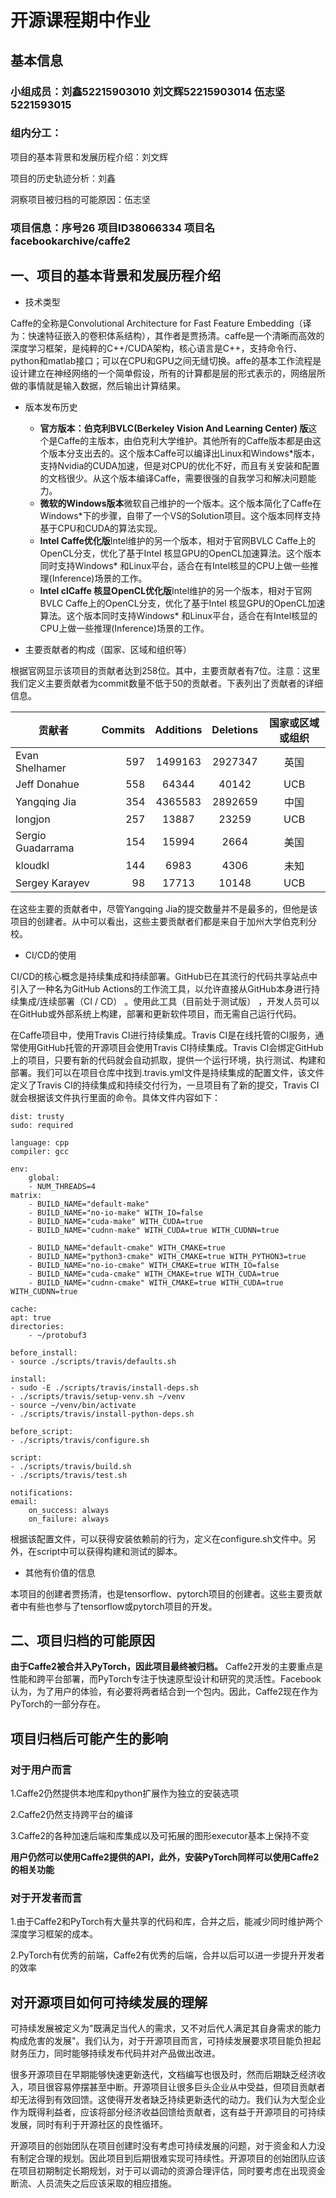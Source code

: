 # 开源课程期中作业 

## 基本信息  
###  小组成员：刘鑫52215903010  刘文辉52215903014 伍志坚5221593015

   

### 组内分工： 
项目的基本背景和发展历程介绍：刘文辉

项目的历史轨迹分析：刘鑫

洞察项目被归档的可能原因：伍志坚



### 项目信息：序号26	项目ID38066334	项目名facebookarchive/caffe2 



## 一、项目的基本背景和发展历程介绍 
* 技术类型

Caffe的全称是Convolutional Architecture for Fast Feature Embedding（译为：快速特征嵌入的卷积体系结构），其作者是贾扬清。caffe是一个清晰而高效的深度学习框架，是纯粹的C++/CUDA架构，核心语言是C++，支持命令行、python和matlab接口；可以在CPU和GPU之间无缝切换。affe的基本工作流程是设计建立在神经网络的一个简单假设，所有的计算都是层的形式表示的，网络层所做的事情就是输入数据，然后输出计算结果。

* 版本发布历史

    - **官方版本：伯克利BVLC(Berkeley Vision And Learning Center) 版**这个是Caffe的主版本，由伯克利大学维护。其他所有的Caffe版本都是由这个版本分支出去的。这个版本Caffe可以编译出Linux和Windows*版本，支持Nvidia的CUDA加速，但是对CPU的优化不好，而且有关安装和配置的文档很少。从这个版本编译Caffe，需要很强的自我学习和解决问题能力。
    - **微软的Windows版本**微软自己维护的一个版本。这个版本简化了Caffe在Windows*下的步骤，自带了一个VS的Solution项目。这个版本同样支持基于CPU和CUDA的算法实现。
    - **Intel Caffe优化版**Intel维护的另一个版本，相对于官网BVLC Caffe上的OpenCL分支，优化了基于Intel 核显GPU的OpenCL加速算法。这个版本同时支持Windows* 和Linux平台，适合在有Intel核显的CPU上做一些推理(Inference)场景的工作。
    - **Intel clCaffe 核显OpenCL优化版**Intel维护的另一个版本，相对于官网BVLC Caffe上的OpenCL分支，优化了基于Intel 核显GPU的OpenCL加速算法。这个版本同时支持Windows* 和Linux平台，适合在有Intel核显的CPU上做一些推理(Inference)场景的工作。
    


* 主要贡献者的构成（国家、区域和组织等）

根据官网显示该项目的贡献者达到258位。其中，主要贡献者有7位。注意：这里我们定义主要贡献者为commit数量不低于50的贡献者。下表列出了贡献者的详细信息。

|贡献者|Commits|Additions|Deletions|国家或区域或组织|
|-|-------:|:------:|:------:|:------:|
|Evan Shelhamer |597|1499163|2927347|英国|
|Jeff Donahue   |558|64344  |40142  |UCB|
|Yangqing Jia   |354|4365583|2892659|中国|
|longjon        |257|13887  |23259  |UCB|
|Sergio Guadarrama |154|15994  |2664   |美国|
|kloudkl        |144|6983   |4306   |未知|
|Sergey Karayev |98 |17713  |10148  |UCB|

在这些主要的贡献者中，尽管Yangqing Jia的提交数量并不是最多的，但他是该项目的创建者。从中可以看出，这些主要贡献者们都是来自于加州大学伯克利分校。

* CI/CD的使用

 CI/CD的核心概念是持续集成和持续部署。GitHub已在其流行的代码共享站点中引入了一种名为GitHub Actions的工作流工具，以允许直接从GitHub本身进行持续集成/连续部署（CI / CD） 。使用此工具（目前处于测试版） ，开发人员可以在GitHub或外部系统上构建，部署和更新软件项目，而无需自己运行代码。

 在Caffe项目中，使用Travis CI进行持续集成。Travis CI是在线托管的CI服务，通常使用GitHub托管的开源项目会使用Travis CI持续集成。Travis CI会绑定GitHub上的项目，只要有新的代码就会自动抓取，提供一个运行环境，执行测试、构建和部署。我们可以在项目仓库中找到.travis.yml文件是持续集成的配置文件，该文件定义了Travis CI的持续集成和持续交付行为，一旦项目有了新的提交，Travis CI就会根据该文件执行里面的命令。具体文件内容如下：

    dist: trusty
    sudo: required
    
    language: cpp
    compiler: gcc
    
    env:
        global:
        - NUM_THREADS=4
    matrix:
        - BUILD_NAME="default-make"
        - BUILD_NAME="no-io-make" WITH_IO=false
        - BUILD_NAME="cuda-make" WITH_CUDA=true
        - BUILD_NAME="cudnn-make" WITH_CUDA=true WITH_CUDNN=true
    
        - BUILD_NAME="default-cmake" WITH_CMAKE=true
        - BUILD_NAME="python3-cmake" WITH_CMAKE=true WITH_PYTHON3=true
        - BUILD_NAME="no-io-cmake" WITH_CMAKE=true WITH_IO=false
        - BUILD_NAME="cuda-cmake" WITH_CMAKE=true WITH_CUDA=true
        - BUILD_NAME="cudnn-cmake" WITH_CMAKE=true WITH_CUDA=true WITH_CUDNN=true
    
    cache:
    apt: true
    directories:
        - ~/protobuf3
    
    before_install:
    - source ./scripts/travis/defaults.sh
    
    install:
    - sudo -E ./scripts/travis/install-deps.sh
    - ./scripts/travis/setup-venv.sh ~/venv
    - source ~/venv/bin/activate
    - ./scripts/travis/install-python-deps.sh
    
    before_script:
    - ./scripts/travis/configure.sh
    
    script:
    - ./scripts/travis/build.sh
    - ./scripts/travis/test.sh
    
    notifications:
    email:
        on_success: always
        on_failure: always
根据该配置文件，可以获得安装依赖前的行为，定义在configure.sh文件中。另外，在script中可以获得构建和测试的脚本。

* 其他有价值的信息

本项目的创建者贾扬清，也是tensorflow、pytorch项目的创建者。这些主要贡献者中有些也参与了tensorflow或pytorch项目的开发。



## 二、项目归档的可能原因 
**由于Caffe2被合并入PyTorch，因此项目最终被归档。** Caffe2开发的主要重点是性能和跨平台部署，而PyTorch专注于快速原型设计和研究的灵活性。Facebook认为，为了用户的体验，有必要将两者结合到一个包内。因此，Caffe2现在作为PyTorch的一部分存在。

## 项目归档后可能产生的影响 
### 对于用户而言 
1.Caffe2仍然提供本地库和python扩展作为独立的安装选项

2.Caffe2仍然支持跨平台的编译

3.Caffe2的各种加速后端和库集成以及可拓展的图形executor基本上保持不变


**用户仍然可以使用Caffe2提供的API，此外，安装PyTorch同样可以使用Caffe2的相关功能**
### 对于开发者而言 
1.由于Caffe2和PyTorch有大量共享的代码和库，合并之后，能减少同时维护两个深度学习框架的成本。

2.PyTorch有优秀的前端，Caffe2有优秀的后端，合并以后可以进一步提升开发者的效率

## 对开源项目如何可持续发展的理解 
可持续发展被定义为"既满足当代人的需求，又不对后代人满足其自身需求的能力构成危害的发展"。我们认为，对于开源项目而言，可持续发展要求项目能负担起财务压力，同时能够持续发布代码并对产品做出改进。

很多开源项目在早期能够快速更新迭代，文档编写也很及时，然而后期缺乏经济收入，项目很容易停摆甚至中断。开源项目让很多巨头企业从中受益，但项目贡献者却无法得到有效回馈。这使得开发者缺乏持续更新迭代的动力。我们认为大型企业作为既得利益者，应该将部分经济收益回馈给贡献者，这有益于开源项目的可持续发展，同时有利于开源社区的良性循环。

开源项目的创始团队在项目创建时没有考虑可持续发展的问题，对于资金和人力没有制定合理的规划。因此项目到后期很难实现可持续性。开源项目的创始团队应该在项目初期制定长期规划，对于可以调动的资源合理评估，同时要考虑在出现资金断流、人员流失之后应该采取的相应措施。

